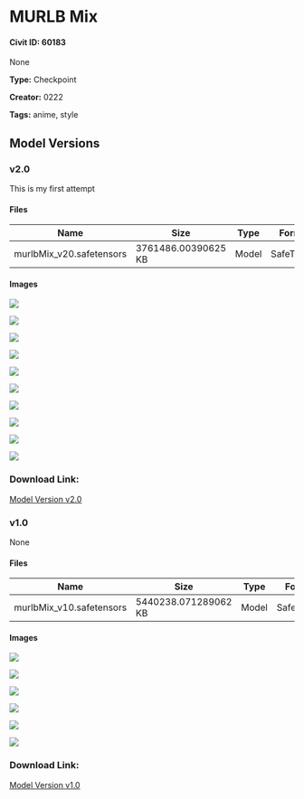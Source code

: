 # MURLB Mix

#### Civit ID: 60183

None

**Type:** Checkpoint

**Creator:** 0222

**Tags:** anime, style

## Model Versions

### v2.0

<p>This is my first attempt</p>

#### Files

| Name | Size | Type | Format | Download Url | AutoV1 | AutoV2 | SHA256 | CRC32 | BLAKE3 |
| --- | --- | --- | --- | --- | --- | --- | --- | --- | --- |
| murlbMix_v20.safetensors | 3761486.00390625 KB | Model | SafeTensor | https://civitai.com/api/download/models/64821 | 067C2F31 | BC42374A17 | BC42374A17C30AB6040DDF4847923CB37C222F3E364699656FBB4F051DEF94D2 | C7ACB033 | 01A585CDC39B568ED0FC9ABF85EC28218023E8BCBEF3A0A57FE3785FCC5C3BDB |

#### Images

<p><img src="https://image.civitai.com/xG1nkqKTMzGDvpLrqFT7WA/439ef541-838f-4e5b-bdd0-790adb7f9ca6/width=450/717452.jpeg" /></p>

<p><img src="https://image.civitai.com/xG1nkqKTMzGDvpLrqFT7WA/75556b34-c1c6-44e7-9c9d-ab41cf31ba37/width=450/717457.jpeg" /></p>

<p><img src="https://image.civitai.com/xG1nkqKTMzGDvpLrqFT7WA/fdf799da-fbf7-4dbf-ad37-1ded7ab8d883/width=450/717464.jpeg" /></p>

<p><img src="https://image.civitai.com/xG1nkqKTMzGDvpLrqFT7WA/cc1e2fcb-adbd-4d4f-838e-c6a3f3ce821f/width=450/717462.jpeg" /></p>

<p><img src="https://image.civitai.com/xG1nkqKTMzGDvpLrqFT7WA/d81c2bba-2a5b-4c84-8e6a-fe80286c90ed/width=450/717460.jpeg" /></p>

<p><img src="https://image.civitai.com/xG1nkqKTMzGDvpLrqFT7WA/368dde13-ede1-4ca1-ad59-bf5402592393/width=450/717458.jpeg" /></p>

<p><img src="https://image.civitai.com/xG1nkqKTMzGDvpLrqFT7WA/5f90daf9-467b-4653-aade-f83d35b0aeb2/width=450/717461.jpeg" /></p>

<p><img src="https://image.civitai.com/xG1nkqKTMzGDvpLrqFT7WA/b88da4fe-a9cb-46a6-a78b-1021498e59e4/width=450/717456.jpeg" /></p>

<p><img src="https://image.civitai.com/xG1nkqKTMzGDvpLrqFT7WA/fef87ad0-d3ee-4944-bc96-e0b9ecc3f668/width=450/717465.jpeg" /></p>

<p><img src="https://image.civitai.com/xG1nkqKTMzGDvpLrqFT7WA/0e05032e-5367-4bf4-b671-9dac19e16ec8/width=450/717463.jpeg" /></p>

### Download Link:

[Model Version v2.0](https://civitai.com/api/download/models/64821)

### v1.0

None

#### Files

| Name | Size | Type | Format | Download Url | AutoV1 | AutoV2 | SHA256 | CRC32 | BLAKE3 |
| --- | --- | --- | --- | --- | --- | --- | --- | --- | --- |
| murlbMix_v10.safetensors | 5440238.071289062 KB | Model | SafeTensor | https://civitai.com/api/download/models/64656 | 73B49981 | C5B55DD5DA | C5B55DD5DADCEF2A83078BE47425EA848D335953DD005C146381439D6C8FB3C1 | 7C1289CE | 073FCE85DE8C99DD9D9E85E1C9D54093938B7225BAF3EA254D7DAC5D98ABD276 |

#### Images

<p><img src="https://image.civitai.com/xG1nkqKTMzGDvpLrqFT7WA/c78d7551-8f10-48c3-934b-5b4a46c05560/width=450/714901.jpeg" /></p>

<p><img src="https://image.civitai.com/xG1nkqKTMzGDvpLrqFT7WA/5228804c-b308-4ad9-b411-44a83d13e49a/width=450/714945.jpeg" /></p>

<p><img src="https://image.civitai.com/xG1nkqKTMzGDvpLrqFT7WA/e085258a-ab6e-4852-8fb6-94c7c2e0a20a/width=450/714903.jpeg" /></p>

<p><img src="https://image.civitai.com/xG1nkqKTMzGDvpLrqFT7WA/27dea0d7-0eb3-4207-9481-2711d13f16de/width=450/714950.jpeg" /></p>

<p><img src="https://image.civitai.com/xG1nkqKTMzGDvpLrqFT7WA/dcc24dd9-ba18-476c-ad6d-d2c75efa9425/width=450/714954.jpeg" /></p>

<p><img src="https://image.civitai.com/xG1nkqKTMzGDvpLrqFT7WA/debfaf9c-cb66-406e-b3bb-2469c7b4fd46/width=450/714969.jpeg" /></p>

### Download Link:

[Model Version v1.0](https://civitai.com/api/download/models/64656)

